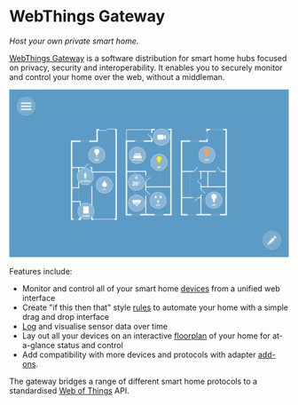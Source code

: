 # WebThings Gateway

*Host your own private smart home.*

[WebThings Gateway](https://webthings.io/gateway/) is a software distribution for smart home hubs focused on privacy, security and interoperability. It enables you to securely monitor and control your home over the web, without a middleman.

![Screenshot of the WebThings Gateway web interface, showing devices laid out on a floorplan of a home](images/floorplan_view.png)

Features include:

 - Monitor and control all of your smart home [devices](../things) from a unified web interface
 - Create "if this then that" style [rules](../rules) to automate your home with a simple drag and drop interface
 - [Log](../logs) and visualise sensor data over time
 - Lay out all your devices on an interactive [floorplan](../floorplan) of your home for at-a-glance status and control
 - Add compatibility with more devices and protocols with adapter [add-ons](../settings#add-ons).

The gateway bridges a range of different smart home protocols to a standardised [Web of Things](../../wot/introduction) API.